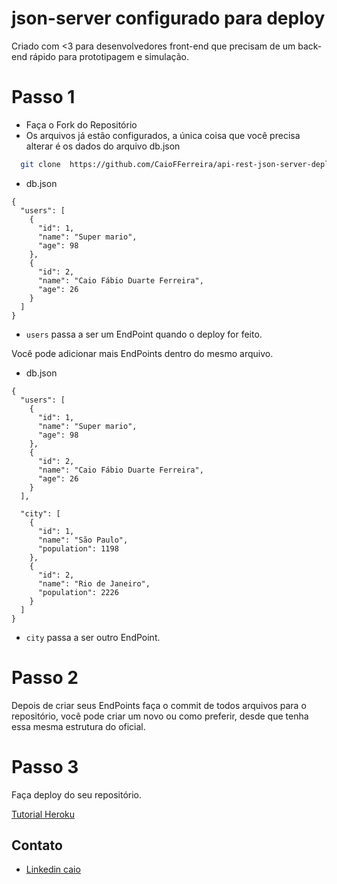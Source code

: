 # json-server configurado para deploy

Criado com <3 para desenvolvedores front-end que precisam de um back-end rápido para prototipagem e simulação.

# Passo 1 
- Faça o Fork do Repositório
- Os arquivos já estão configurados, a única coisa que você precisa alterar é os dados do arquivo db.json

```sh
  git clone  https://github.com/CaioFFerreira/api-rest-json-server-deploy.git
```

- db.json
```
{
  "users": [
    {
      "id": 1,
      "name": "Super mario",
      "age": 98
    },
    {
      "id": 2,
      "name": "Caio Fábio Duarte Ferreira",
      "age": 26
    }
  ]
}

```
- `users` passa a ser um EndPoint quando o deploy for feito.

Você pode adicionar mais EndPoints dentro do mesmo arquivo.

- db.json
```
{
  "users": [
    {
      "id": 1,
      "name": "Super mario",
      "age": 98
    },
    {
      "id": 2,
      "name": "Caio Fábio Duarte Ferreira",
      "age": 26
    }
  ],

  "city": [
    {
      "id": 1,
      "name": "São Paulo",
      "population": 1198
    },
    {
      "id": 2,
      "name": "Rio de Janeiro",
      "population": 2226
    }
  ]
}

```
-  `city` passa a ser outro EndPoint.

# Passo 2 

Depois de criar seus EndPoints faça o commit de todos arquivos para o repositório, você pode criar um novo ou como preferir, desde que tenha essa mesma estrutura do oficial.

# Passo 3

Faça deploy do seu repositório. 

[Tutorial Heroku](https://devcenter.heroku.com/articles/github-integration)

Contato
----
- [Linkedin caio](https://www.linkedin.com/in/caio-fabio-duarte-ferreira/)
